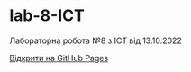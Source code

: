 # lab-8-ICT
Лабораторна робота №8 з ІСТ від 13.10.2022

<a href="https://yavorskui.github.io/lab-8-ICT/first_Yavorskyi.html">Відкрити на GitHub Pages</a>

